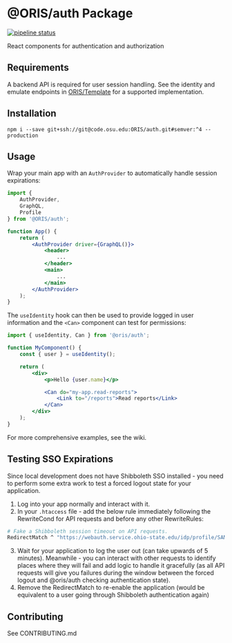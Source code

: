# @ORIS/auth Package

[![pipeline status](https://code.osu.edu/ORIS/auth/badges/master/pipeline.svg)](https://code.osu.edu/ORIS/auth/-/commits/master) 

React components for authentication and authorization


## Requirements

A backend API is required for user session handling. See the identity and emulate endpoints in [ORIS/Template](https://code.osu.edu/ORIS/template/tree/master/api/endpoints) for a supported implementation.


## Installation

```
npm i --save git+ssh://git@code.osu.edu:ORIS/auth.git#semver:^4 --production
```


## Usage

Wrap your main app with an `AuthProvider` to automatically handle session expirations:

```jsx
import {
    AuthProvider,
    GraphQL,
    Profile
} from '@ORIS/auth';

function App() {
    return (
        <AuthProvider driver={GraphQL()}>
            <header>
                ...
            </header>
            <main>
                ...
            </main>
        </AuthProvider>
    );
}
```

The `useIdentity` hook can then be used to provide logged in user information and the `<Can>` component can test for permissions:

```jsx
import { useIdentity, Can } from '@oris/auth';

function MyComponent() {
    const { user } = useIdentity();

    return (
        <div>
            <p>Hello {user.name}</p>

            <Can do="my-app.read-reports">
                <Link to="/reports">Read reports</Link>
            </Can>
        </div>
    );
}
```

For more comprehensive examples, see the wiki.


## Testing SSO Expirations

Since local development does not have Shibboleth SSO installed - you need to perform some extra work to test a forced logout state for your application.

1. Log into your app normally and interact with it.
2. In your `.htaccess` file - add the below rule immediately following the RewriteCond for API requests and before any other RewriteRules:

```sh
# Fake a Shibboleth session timeout on API requests.
RedirectMatch ^ "https://webauth.service.ohio-state.edu/idp/profile/SAML2/Redirect/SSO?SAMLRequest=BadRequest"
```

3. Wait for your application to log the user out (can take upwards of 5 minutes). Meanwhile - you can interact with other requests to identify places where they will fail and add logic to handle it gracefully (as all API requests will give you failures during the window between the forced logout and @oris/auth checking authentication state).
4. Remove the RedirectMatch to re-enable the application (would be equivalent to a user going through Shibboleth authentication again)


## Contributing

See CONTRIBUTING.md

